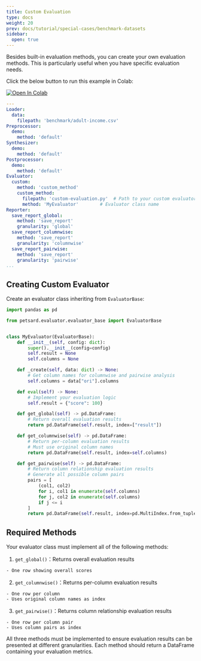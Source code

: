 ```yaml
---
title: Custom Evaluation
type: docs
weight: 20
prev: docs/tutorial/special-cases/benchmark-datasets
sidebar:
  open: true
---
```



Besides built-in evaluation methods, you can create your own evaluation methods. This is particularly useful when you have specific evaluation needs.

Click the below button to run this example in Colab:

[![Open In Colab](https://colab.research.google.com/assets/colab-badge.svg)](https://colab.research.google.com/github/nics-tw/petsard/blob/main/demo/custom-evaluation.ipynb)

```yaml
---
Loader:
  data:
    filepath: 'benchmark/adult-income.csv'
Preprocessor:
  demo:
    method: 'default'
Synthesizer:
  demo:
    method: 'default'
Postprocessor:
  demo:
    method: 'default'
Evaluator:
  custom:
    method: 'custom_method'
    custom_method:
      filepath: 'custom-evaluation.py'  # Path to your custom evaluator
      method: 'MyEvaluator'        # Evaluator class name
Reporter:
  save_report_global:
    method: 'save_report'
    granularity: 'global'
  save_report_columnwise:
    method: 'save_report'
    granularity: 'columnwise'
  save_report_pairwise:
    method: 'save_report'
    granularity: 'pairwise'
...
```

## Creating Custom Evaluator

Create an evaluator class inheriting from `EvaluatorBase`:

```python
import pandas as pd

from petsard.evaluator.evaluator_base import EvaluatorBase


class MyEvaluator(EvaluatorBase):
    def __init__(self, config: dict):
        super().__init__(config=config)
        self.result = None
        self.columns = None

    def _create(self, data: dict) -> None:
        # Get column names for columnwise and pairwise analysis
        self.columns = data["ori"].columns

    def eval(self) -> None:
        # Implement your evaluation logic
        self.result = {"score": 100}

    def get_global(self) -> pd.DataFrame:
        # Return overall evaluation results
        return pd.DataFrame(self.result, index=["result"])

    def get_columnwise(self) -> pd.DataFrame:
        # Return per-column evaluation results
        # Must use original column names
        return pd.DataFrame(self.result, index=self.columns)

    def get_pairwise(self) -> pd.DataFrame:
        # Return column relationship evaluation results
        # Generate all possible column pairs
        pairs = [
            (col1, col2)
            for i, col1 in enumerate(self.columns)
            for j, col2 in enumerate(self.columns)
            if j <= i
        ]
        return pd.DataFrame(self.result, index=pd.MultiIndex.from_tuples(pairs))
```

## Required Methods

Your evaluator class must implement all of the following methods:

  1. `get_global()`：Returns overall evaluation results

    - One row showing overall scores

  2. `get_columnwise()`：Returns per-column evaluation results

    - One row per column
    - Uses original column names as index

  3. `get_pairwise()`：Returns column relationship evaluation results

    - One row per column pair
    - Uses column pairs as index

All three methods must be implemented to ensure evaluation results can be presented at different granularities. Each method should return a DataFrame containing your evaluation metrics.
